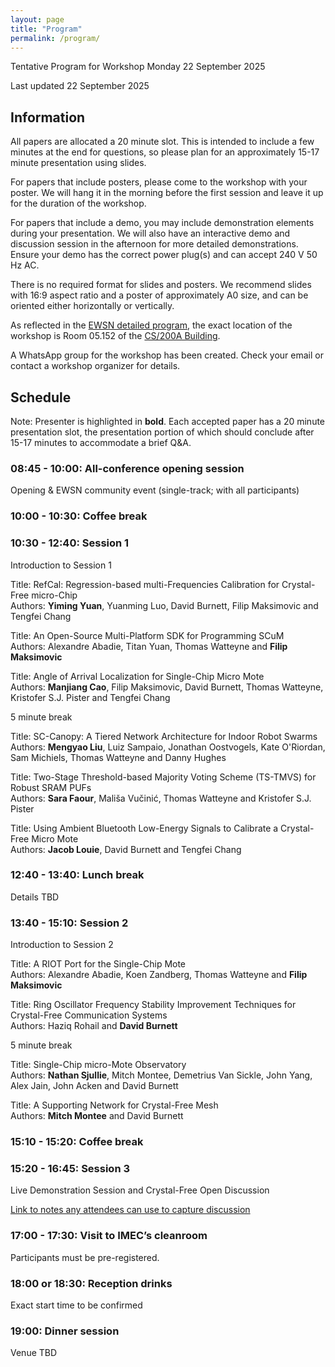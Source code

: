 ```yaml
---
layout: page
title: "Program"
permalink: /program/
---
```


Tentative Program for Workshop Monday 22 September 2025

Last updated 22 September 2025

## Information

All papers are allocated a 20 minute slot. This is intended to include a few minutes at the end for questions, so please plan for an approximately 15-17 minute presentation using slides.

For papers that include posters, please come to the workshop with your poster. We will hang it in the morning before the first session and leave it up for the duration of the workshop.

For papers that include a demo, you may include demonstration elements during your presentation. We will also have an interactive demo and discussion session in the afternoon for more detailed demonstrations. Ensure your demo has the correct power plug(s) and can accept 240 V 50 Hz AC. 

There is no required format for slides and posters. We recommend slides with 16:9 aspect ratio and a poster of approximately A0 size, and can be oriented either horizontally or vertically.

As reflected in the [EWSN detailed program](https://www.ewsn25.cs.kuleuven.be/program/detailed-program), the exact location of the workshop is Room 05.152 of the [CS/200A Building](https://www.kuleuven.be/kulag/en/gebouw/490-12).

A WhatsApp group for the workshop has been created. Check your email or contact a workshop organizer for details.

## Schedule

Note: Presenter is highlighted in **bold**. Each accepted paper has a 20 minute presentation slot, the presentation portion of which should conclude after 15-17 minutes to accommodate a brief Q&A.

### 08:45 - 10:00: All-conference opening session

Opening & EWSN community event (single-track; with all participants)

### 10:00 - 10:30: Coffee break

### 10:30 - 12:40: Session 1 

Introduction to Session 1

Title: RefCal: Regression-based multi-Frequencies Calibration for Crystal-Free micro-Chip<br>
Authors: **Yiming Yuan**, Yuanming Luo, David Burnett, Filip Maksimovic and Tengfei Chang

Title: An Open-Source Multi-Platform SDK for Programming SCuM<br>
Authors: Alexandre Abadie, Titan Yuan, Thomas Watteyne and **Filip Maksimovic**

Title: Angle of Arrival Localization for Single-Chip Micro Mote<br>
Authors: **Manjiang Cao**, Filip Maksimovic, David Burnett, Thomas Watteyne, Kristofer S.J. Pister and Tengfei Chang

5 minute break

Title: SC-Canopy: A Tiered Network Architecture for Indoor Robot Swarms<br>
Authors: **Mengyao Liu**, Luiz Sampaio, Jonathan Oostvogels, Kate O'Riordan, Sam Michiels, Thomas Watteyne and Danny Hughes

Title: Two-Stage Threshold-based Majority Voting Scheme (TS-TMVS) for Robust SRAM PUFs<br>
Authors: **Sara Faour**, Mališa Vučinić, Thomas Watteyne and Kristofer S.J. Pister

Title: Using Ambient Bluetooth Low-Energy Signals to Calibrate a Crystal-Free Micro Mote<br>
Authors: **Jacob Louie**, David Burnett and Tengfei Chang

### 12:40 - 13:40: Lunch break

Details TBD


### 13:40 - 15:10: Session 2

Introduction to Session 2

Title: A RIOT Port for the Single-Chip Mote<br>
Authors: Alexandre Abadie, Koen Zandberg, Thomas Watteyne and **Filip Maksimovic**

Title: Ring Oscillator Frequency Stability Improvement Techniques for Crystal-Free Communication Systems<br>
Authors: Haziq Rohail and **David Burnett**

5 minute break

Title: Single-Chip micro-Mote Observatory<br>
Authors: **Nathan Sjullie**, Mitch Montee, Demetrius Van Sickle, John Yang, Alex Jain, John Acken and David Burnett

Title: A Supporting Network for Crystal-Free Mesh<br>
Authors: **Mitch Montee** and David Burnett

### 15:10 - 15:20: Coffee break

### 15:20 - 16:45: Session 3

Live Demonstration Session and Crystal-Free Open Discussion

[Link to notes any attendees can use to capture discussion](https://hackmd.io/FddN8EsAT_ecAZhw_wWRuQ?both)

### 17:00 - 17:30: Visit to IMEC’s cleanroom

Participants must be pre-registered.

### 18:00 or 18:30: Reception drinks 

Exact start time to be confirmed

### 19:00: Dinner session

Venue TBD


